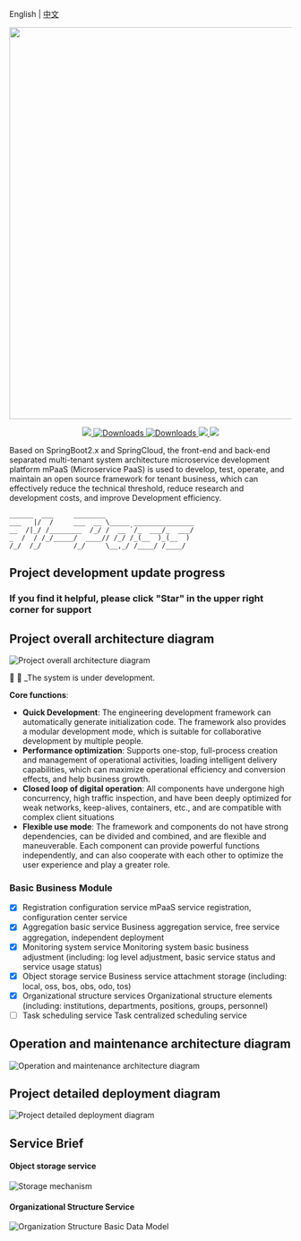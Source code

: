 English | [中文](/README.cn.md)

<p align="center">
	<a href="#"><img src="https://images.gitee.com/uploads/images/2019/1009/235538_73450b95_1468963.png" width="700"></a>
</p>
<p align="center">
	<a target="_blank" href="https://search.maven.org/search?q=M-PasS">
		<img src="https://img.shields.io/badge/Maven Central-1.12.0-blue.svg" ></img>
	</a>
        <a target="_blank" href="https://github.com/lihangqi/mPaaS">
		<img src="https://img.shields.io/badge/Spring%20Boot-2.0.9.RELEASE-blue" alt="Downloads"/>
	</a>
        <a target="_blank" href="https://github.com/lihangqi/mPaaS">
		<img src="https://img.shields.io/badge/Spring%20Cloud-Finchley.SR4-blue" alt="Downloads"/>
	</a>
	<a target="_blank" href="https://www.oracle.com/technetwork/java/javase/downloads/index.html">
		<img src="https://img.shields.io/badge/JDK-1.8+-green.svg" ></img>
	</a>
	<a target="_blank" href="https://github.com/lihangqi/mPaaS" title="API文档">
		<img src="https://img.shields.io/badge/Api Docs-1.12.0-orange.svg" ></img>
	</a>
</p>

Based on SpringBoot2.x and SpringCloud, the front-end and back-end separated multi-tenant system architecture microservice development platform mPaaS (Microservice PaaS) is used to develop, test, operate, and maintain an open source framework for tenant business, which can effectively reduce the technical threshold, reduce research and development costs, and improve Development efficiency.

    ______  ___     ________                      
    ___   |/  /     ___  __ \_____ _______________
    __  /|_/ /________  /_/ /  __ `/_  ___/_  ___/
    _  /  / /_/_____/  ____// /_/ /_(__  )_(__  )
    /_/  /_/        /_/     \__,_/ /____/ /____/ 


## Project development update progress
### If you find it helpful, please click "Star" in the upper right corner for support

## Project overall architecture diagram
![Project overall architecture diagram](https://oss-weslie.oss-cn-shanghai.aliyuncs.com/data/github_content_pic/020143_0d434b4a_1468963.jpeg "mPass_Springcloud微服务架构.jpg")

:anger: :facepunch:  _The system is under development.

**Core functions**:
- **Quick Development**: The engineering development framework can automatically generate initialization code. The framework also provides a modular development mode, which is suitable for collaborative development by multiple people.
- **Performance optimization**: Supports one-stop, full-process creation and management of operational activities, loading intelligent delivery capabilities, which can maximize operational efficiency and conversion effects, and help business growth.
- **Closed loop of digital operation**: All components have undergone high concurrency, high traffic inspection, and have been deeply optimized for weak networks, keep-alives, containers, etc., and are compatible with complex client situations
- **Flexible use mode**: The framework and components do not have strong dependencies, can be divided and combined, and are flexible and maneuverable. Each component can provide powerful functions independently, and can also cooperate with each other to optimize the user experience and play a greater role.

### Basic Business Module
-[x] Registration configuration service mPaaS service registration, configuration center service
-[x] Aggregation basic service Business aggregation service, free service aggregation, independent deployment
-[x] Monitoring system service Monitoring system basic business adjustment (including: log level adjustment, basic service status and service usage status)
-[x] Object storage service Business service attachment storage (including: local, oss, bos, obs, odo, tos)
-[x] Organizational structure services Organizational structure elements (including: institutions, departments, positions, groups, personnel)
-[ ] Task scheduling service Task centralized scheduling service

## Operation and maintenance architecture diagram
![Operation and maintenance architecture diagram](https://oss-weslie.oss-cn-shanghai.aliyuncs.com/data/github_content_pic/005728_9d45ec29_1468963.png "ops.png")

## Project detailed deployment diagram
![Project detailed deployment diagram](https://oss-weslie.oss-cn-shanghai.aliyuncs.com/data/github_content_pic/005728_9d45ec29_1468963.png "deploy.png")

## Service Brief
#### Object storage service
![Storage mechanism](https://oss-weslie.oss-cn-shanghai.aliyuncs.com/data/github_content_pic/200848_8ac7f86d_1468963.png "mpaas storage mechanism.png")
#### Organizational Structure Service
![Organization Structure Basic Data Model](https://oss-weslie.oss-cn-shanghai.aliyuncs.com/data/github_content_pic/173721_27c0e789_1468963.png "Organization Structure Basic Model.png")